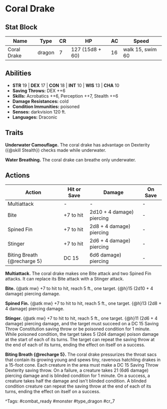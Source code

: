 # Coral Drake

## Stat Block

| Name | Type | CR | HP | AC | Speed |
|------|------|----|----|----|-------|
| Coral Drake | dragon | 7 | 127 (15d8 + 60) | 16 | walk 15, swim 60 |

## Abilities

- **STR** 19 | **DEX** 17 | **CON** 18 | **INT** 10 | **WIS** 13 | **CHA** 10
- **Saving Throws:** DEX ++6  
- **Skills:** Acrobatics ++6, Perception ++7, Stealth ++6  
- **Damage Resistances:** cold  
- **Condition Immunities:** poisoned  
- **Senses:** darkvision 120 ft.  
- **Languages:** Draconic

## Traits

**Underwater Camouflage.** The coral drake has advantage on Dexterity ({@skill Stealth}) checks made while underwater.

**Water Breathing.** The coral drake can breathe only underwater.


## Actions

| Action | Hit or Save | Damage | On Save |
|--------|--------------|--------|----------|
| Multiattack | - | - | - |
| Bite | +7 to hit | 2d10 + 4 damage) piercing | - |
| Spined Fin | +7 to hit | 2d8 + 4 damage) piercing | - |
| Stinger | +7 to hit | 2d6 + 4 damage) piercing | - |
| Biting Breath {@recharge 5} | DC 15 | 6d6 damage) piercing | - |

**Multiattack.** The coral drake makes one Bite attack and two Spined Fin attacks. It can replace its Bite attack with a Stinger attack.

**Bite.** {@atk mw} +7 to hit to hit, reach 5 ft., one target. {@h}15 (2d10 + 4 damage) piercing damage.

**Spined Fin.** {@atk mw} +7 to hit to hit, reach 5 ft., one target. {@h}13 (2d8 + 4 damage) piercing damage.

**Stinger.** {@atk mw} +7 to hit to hit, reach 5 ft., one target. {@h}11 (2d6 + 4 damage) piercing damage, and the target must succeed on a DC 15 Saving Throw Constitution saving throw or be poisoned condition for 1 minute. While poisoned condition, the target takes 5 (2d4 damage) poison damage at the start of each of its turns. The target can repeat the saving throw at the end of each of its turns, ending the effect on itself on a success.

**Biting Breath {@recharge 5}.** The coral drake pressurizes the throat sacs that contain its growing young and spews tiny, ravenous hatchling drakes in a 15-foot cone. Each creature in the area must make a DC 15 Saving Throw Dexterity saving throw. On a failure, a creature takes 21 (6d6 damage) piercing damage and is blinded condition for 1 minute. On a success, a creature takes half the damage and isn't blinded condition. A blinded condition creature can repeat the saving throw at the end of each of its turns, ending the effect on itself on a success.


^Tags: #combat_ready #monster #type_dragon #cr_7